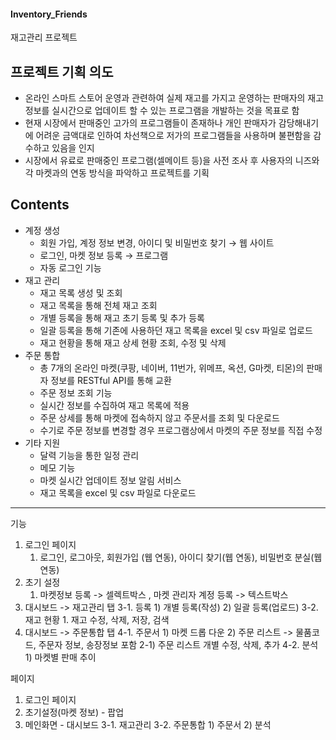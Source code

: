 #### Inventory_Friends
재고관리 프로젝트

## 프로젝트 기획 의도
* 온라인 스마트 스토어 운영과 관련하여 실제 재고를 가지고 운영하는 판매자의 재고 정보를 실시간으로 업데이트 할 수 있는 프로그램을 개발하는 것을 목표로 함
* 현재 시장에서 판매중인 고가의 프로그램들이 존재하나 개인 판매자가 감당해내기에 어려운 금액대로 인하여 차선책으로 저가의 프로그램들을 사용하며 불편함을 감수하고 있음을 인지
* 시장에서 유료로 판매중인 프로그램(셀메이트 등)을 사전 조사 후 사용자의 니즈와 각 마켓과의 연동 방식을 파악하고 프로젝트를 기획

## Contents
* 계정 생성
   * 회원 가입, 계정 정보 변경, 아이디 및 비밀번호 찾기 → 웹 사이트
   * 로그인, 마켓 정보 등록 → 프로그램
   * 자동 로그인 기능
* 재고 관리
   * 재고 목록 생성 및 조회
   * 재고 목록을 통해 전체 재고 조회
   * 개별 등록을 통해 재고 초기 등록 및 추가 등록
   * 일괄 등록을 통해 기존에 사용하던 재고 목록을 excel 및 csv 파일로 업로드
   * 재고 현황을 통해 재고 상세 현황 조회, 수정 및 삭제
* 주문 통합
   * 총 7개의 온라인 마켓(쿠팡, 네이버, 11번가, 위메프, 옥션, G마켓, 티몬)의 판매자 정보를 RESTful API를 통해 교환
   * 주문 정보 조회 기능
   * 실시간 정보를 수집하여 재고 목록에 적용
   * 주문 상세를 통해 마켓에 접속하지 않고 주문서를 조회 및 다운로드
   * 수기로 주문 정보를 변경할 경우 프로그램상에서 마켓의 주문 정보를 직접 수정
* 기타 지원
   * 달력 기능을 통한 일정 관리
   * 메모 기능
   * 마켓 실시간 업데이트 정보 알림 서비스
   * 재고 목록을 excel 및 csv 파일로 다운로드
---
기능 
1. 로그인 페이지
    1) 로그인, 로그아웃, 회원가입 (웹 연동), 아이디 찾기(웹 연동), 비밀번호 분실(웹 연동)
2. 초기 설정
    1) 마켓정보 등록 -> 셀렉트박스 , 마켓 관리자 계정 등록 -> 텍스트박스
3. 대시보드 -> 재고관리 탭 
    3-1. 등록
        1) 개별 등록(작성)
        2) 일괄 등록(업로드)
    3-2. 재고 현황
        1. 재고 수정, 삭제, 저장, 검색
4. 대시보드 -> 주문통합 탭
    4-1. 주문서
        1) 마켓 드롭 다운
        2) 주문 리스트 -> 물품코드, 주문자 정보, 송장정보 포함
            2-1) 주문 리스트 개별 수정, 삭제, 추가
    4-2. 분석
        1) 마켓별 판매 추이

페이지 
1. 로그인 페이지
2. 초기설정(마켓 정보) - 팝업
3. 메인화면 - 대시보드
    3-1. 재고관리
    3-2. 주문통합
        1) 주문서
        2) 분석

